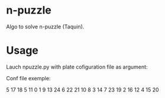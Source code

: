 # n-puzzle
Algo to solve n-puzzle (Taquin).

# Usage

Lauch npuzzle.py with plate cofiguration file as argument:

Conf file exemple:

5
17 18  5 11  0 
 1  9 13 24  6 
22 21 10  8  3 
14  7 23 19  2 
16 12  4 15 20 




